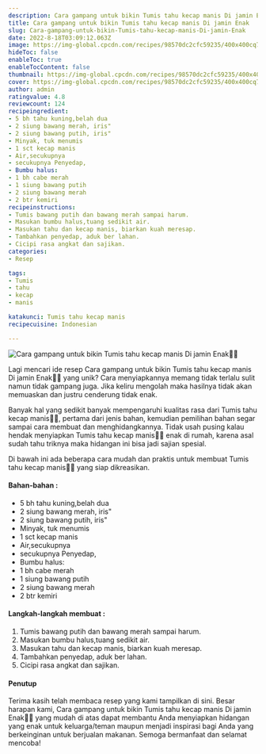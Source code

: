 ```yaml
---
description: Cara gampang untuk bikin Tumis tahu kecap manis Di jamin Enak"
title: Cara gampang untuk bikin Tumis tahu kecap manis Di jamin Enak
slug: Cara-gampang-untuk-bikin-Tumis-tahu-kecap-manis-Di-jamin-Enak
date: 2022-8-18T03:09:12.063Z
image: https://img-global.cpcdn.com/recipes/98570dc2cfc59235/400x400cq70/photo.jpg
hideToc: false
enableToc: true
enableTocContent: false
thumbnail: https://img-global.cpcdn.com/recipes/98570dc2cfc59235/400x400cq70/photo.jpg
cover: https://img-global.cpcdn.com/recipes/98570dc2cfc59235/400x400cq70/photo.jpg
author: admin
ratingvalue: 4.8
reviewcount: 124
recipeingredient:
- 5 bh tahu kuning,belah dua
- 2 siung bawang merah, iris"
- 2 siung bawang putih, iris"
- Minyak, tuk menumis
- 1 sct kecap manis
- Air,secukupnya
- secukupnya Penyedap,
- Bumbu halus:
- 1 bh cabe merah
- 1 siung bawang putih
- 2 siung bawang merah
- 2 btr kemiri
recipeinstructions:
- Tumis bawang putih dan bawang merah sampai harum.
- Masukan bumbu halus,tuang sedikit air.
- Masukan tahu dan kecap manis, biarkan kuah meresap.
- Tambahkan penyedap, aduk ber lahan.
- Cicipi rasa angkat dan sajikan.
categories:
- Resep

tags:
- Tumis
- tahu
- kecap
- manis

katakunci: Tumis tahu kecap manis
recipecuisine: Indonesian

---
```


![Cara gampang untuk bikin Tumis tahu kecap manis Di jamin Enak👩‍🍳](https://img-global.cpcdn.com/recipes/98570dc2cfc59235/400x400cq70/photo.jpg)

Lagi mencari ide resep Cara gampang untuk bikin Tumis tahu kecap manis Di jamin Enak👩‍🍳 yang unik? Cara menyiapkannya memang tidak terlalu sulit namun tidak gampang juga. Jika keliru mengolah maka hasilnya tidak akan memuaskan dan justru cenderung tidak enak.

Banyak hal yang sedikit banyak mempengaruhi kualitas rasa dari Tumis tahu kecap manis👩‍🍳, pertama dari jenis bahan, kemudian pemilihan bahan segar sampai cara membuat dan menghidangkannya. Tidak usah pusing kalau hendak menyiapkan Tumis tahu kecap manis👩‍🍳 enak di rumah, karena asal sudah tahu triknya maka hidangan ini bisa jadi sajian spesial.

Di bawah ini ada beberapa cara mudah dan praktis untuk membuat Tumis tahu kecap manis👩‍🍳 yang siap dikreasikan.

<!--inarticleads1-->

#### Bahan-bahan :

- 5 bh tahu kuning,belah dua
- 2 siung bawang merah, iris"
- 2 siung bawang putih, iris"
- Minyak, tuk menumis
- 1 sct kecap manis
- Air,secukupnya
- secukupnya Penyedap,
- Bumbu halus:
- 1 bh cabe merah
- 1 siung bawang putih
- 2 siung bawang merah
- 2 btr kemiri

<!--inarticleads2-->

#### Langkah-langkah membuat :

1. Tumis bawang putih dan bawang merah sampai harum.
1. Masukan bumbu halus,tuang sedikit air.
1. Masukan tahu dan kecap manis, biarkan kuah meresap.
1. Tambahkan penyedap, aduk ber lahan.
1. Cicipi rasa angkat dan sajikan.

#### Penutup

Terima kasih telah membaca resep yang kami tampilkan di sini. Besar harapan kami, Cara gampang untuk bikin Tumis tahu kecap manis Di jamin Enak👩‍🍳 yang mudah di atas dapat membantu Anda menyiapkan hidangan yang enak untuk keluarga/teman maupun menjadi inspirasi bagi Anda yang berkeinginan untuk berjualan makanan. Semoga bermanfaat dan selamat mencoba!